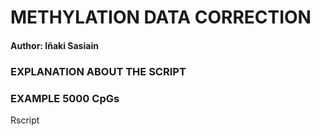 # METHYLATION DATA CORRECTION

#### Author: Iñaki Sasiain

### EXPLANATION ABOUT THE SCRIPT

### EXAMPLE 5000 CpGs



Rscript 
```
